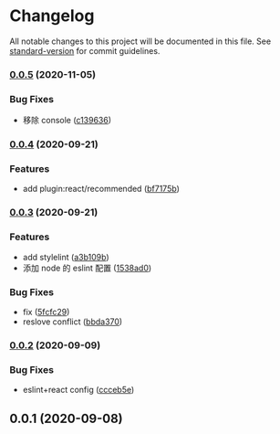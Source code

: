 # Changelog

All notable changes to this project will be documented in this file. See [standard-version](https://github.com/conventional-changelog/standard-version) for commit guidelines.

### [0.0.5](https://github.com/fbi-js/fbi-lint/compare/v0.0.4...v0.0.5) (2020-11-05)

### Bug Fixes

- 移除 console ([c139636](https://github.com/fbi-js/fbi-lint/commit/c1396367ce449dc1f310bfce557c1eed02138de7))

### [0.0.4](https://github.com/fbi-js/fbi-lint/compare/v0.0.3...v0.0.4) (2020-09-21)

### Features

- add plugin:react/recommended ([bf7175b](https://github.com/fbi-js/fbi-lint/commit/bf7175b082f921061fdbba45f4eba68b18d578cf))

### [0.0.3](https://github.com/fbi-js/fbi-lint/compare/v0.0.2...v0.0.3) (2020-09-21)

### Features

- add stylelint ([a3b109b](https://github.com/fbi-js/fbi-lint/commit/a3b109b5a03b69bf3b9c15bc409d5a82e81b9ab4))
- 添加 node 的 eslint 配置 ([1538ad0](https://github.com/fbi-js/fbi-lint/commit/1538ad0a194a4514582ef7a9a2afc706296a8613))

### Bug Fixes

- fix ([5fcfc29](https://github.com/fbi-js/fbi-lint/commit/5fcfc298ca6025fa24da702afe8d2c8c4f625b23))
- reslove conflict ([bbda370](https://github.com/fbi-js/fbi-lint/commit/bbda3706e8656b520e6cd2985184e5c3cabfc531))

### [0.0.2](https://github.com/fbi-js/fbi-lint/compare/v0.0.1...v0.0.2) (2020-09-09)

### Bug Fixes

- eslint+react config ([ccceb5e](https://github.com/fbi-js/fbi-lint/commit/ccceb5e486f36d736d751c4c1a46b9a505dd0ddc))

<a name="0.0.1"></a>

## 0.0.1 (2020-09-08)
